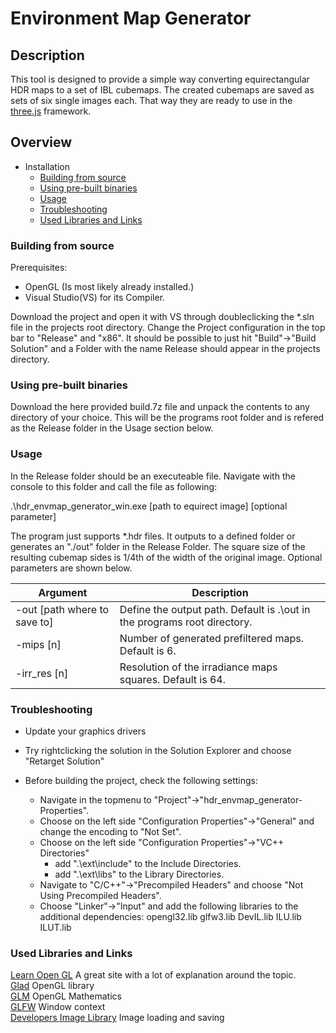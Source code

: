 # Environment Map Generator

## Description
This tool is designed to provide a simple way converting equirectangular HDR maps to a set of IBL cubemaps.
The created cubemaps are saved as sets of six single images each. That way they are ready to use in the [three.js](https://github.com/mrdoob/three.js/) framework.

## Overview

* Installation
  * [Building from source](https://github.com/Nemuloso/CubeMapGenerator#building-it-from-source)
  * [Using pre-built binaries](https://github.com/Nemuloso/CubeMapGenerator#using-pre-build-binaries)
  * [Usage](https://github.com/Nemuloso/CubeMapGenerator#usage)
  * [Troubleshooting](https://github.com/Nemuloso/CubeMapGenerator#troubleshooting)
  * [Used Libraries and Links](https://github.com/Nemuloso/CubeMapGenerator#used-libraries-and-links)

### Building from source

Prerequisites:
* OpenGL (Is most likely already installed.)
* Visual Studio(VS) for its Compiler.

Download the project and open it with VS through doubleclicking the *.sln file in the projects root directory.
Change the Project configuration in the top bar to "Release" and "x86".
It should be possible to just hit "Build"->"Build Solution" and a Folder with the name Release should appear in the projects directory.

### Using pre-built binaries

Download the here provided build.7z file and unpack the contents to any directory of your choice. This will be the programs root folder and
is refered as the Release folder in the Usage section below.

### Usage

In the Release folder should be an executeable file. Navigate with the console to this folder and call the file as following:

.\hdr_envmap_generator_win.exe \[path to equirect image\] \[optional parameter\]

The program just supports *.hdr files. It outputs to a defined folder or generates an "./out" folder in the Release Folder. The square size of the
resulting cubemap sides is 1/4th of the width of the original image. Optional parameters are shown below.

| Argument | Description |
| ------ | ------ |
| -out \[path where to save to\] | Define the output path. Default is .\out in the programs root directory. |
| -mips \[n\]                    | Number of generated prefiltered maps. Default is 6. |
| -irr_res \[n\]                 | Resolution of the irradiance maps squares. Default is 64. |

### Troubleshooting

* Update your graphics drivers
* Try rightclicking the solution in the Solution Explorer and choose "Retarget Solution"

* Before building the project, check the following settings:
  * Navigate in the topmenu to "Project"->"hdr_envmap_generator-Properties".
  * Choose on the left side "Configuration Properties"->"General" and change the encoding to "Not Set".
  * Choose on the left side "Configuration Properties"->"VC++ Directories"
    * add ".\ext\include" to the Include Directories.
    * add ".\ext\libs" to the Library Directories.
  * Navigate to "C/C++"->"Precompiled Headers" and choose "Not Using Precompiled Headers".
  * Choose "Linker"->"Input" and add the following libraries to the additional dependencies:
opengl32.lib
glfw3.lib
DevIL.lib
ILU.lib
ILUT.lib

### Used Libraries and Links

[Learn Open GL](https://learnopengl.com/) A great site with a lot of explanation around the topic.\
[Glad](https://glad.dav1d.de/) OpenGL library\
[GLM](https://glm.g-truc.net/0.9.9/index.html) OpenGL Mathematics\
[GLFW](https://www.glfw.org/) Window context\
[Developers Image Library](https://github.com/DentonW/DevIL/) Image loading and saving